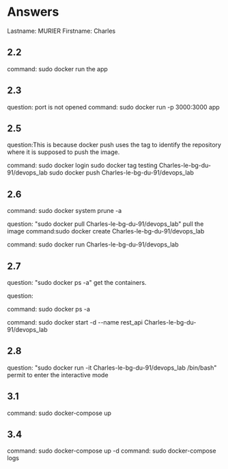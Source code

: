 # Answers

Lastname: MURIER
Firstname: Charles

## 2.2
command: sudo docker run the app

## 2.3
question: port is not opened
command: sudo docker run -p 3000:3000 app

## 2.5
question:This is because docker push uses the tag to identify the repository where it is supposed to push the image.

command: sudo docker login 
sudo docker tag testing Charles-le-bg-du-91/devops_lab 
sudo docker push Charles-le-bg-du-91/devops_lab

## 2.6
command: sudo docker system prune -a 

question: "sudo docker pull Charles-le-bg-du-91/devops_lab" pull the image
command:sudo docker create Charles-le-bg-du-91/devops_lab


command: sudo docker run Charles-le-bg-du-91/devops_lab

## 2.7
question: "sudo docker ps -a" get the containers.


question: 

command: sudo docker ps -a

command:  sudo docker start -d --name rest_api Charles-le-bg-du-91/devops_lab 

## 2.8
question: "sudo docker run -it Charles-le-bg-du-91/devops_lab /bin/bash" permit to enter the interactive mode

## 3.1
command: sudo docker-compose up

## 3.4
command: sudo docker-compose up -d
command: sudo docker-compose logs

